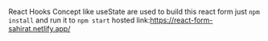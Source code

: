 React Hooks Concept like useState are used to build this react form
just `npm install` and run it to
`npm start`
hosted link:https://react-form-sahirat.netlify.app/
